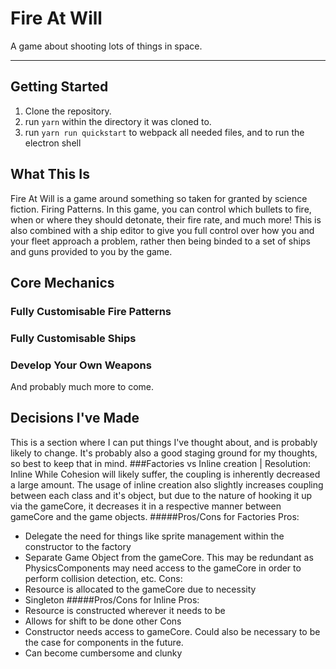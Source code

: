 # Fire At Will
A game about shooting lots of things in space.

---

## Getting Started
1. Clone the repository.
2. run `yarn` within the directory it was cloned to.
3. run `yarn run quickstart` to webpack all needed files, and to run the electron shell

## What This Is
Fire At Will is a game around something so taken for granted by science fiction. Firing Patterns. In this game, you can control which bullets to fire, when or where they should detonate, their fire rate, and much more! This is also combined with a ship editor to give you full control over how you and your fleet approach a problem, rather then being binded to a set of ships and guns provided to you by the game.

## Core Mechanics
### Fully Customisable Fire Patterns 
### Fully Customisable Ships
### Develop Your Own Weapons
And probably much more to come.

## Decisions I've Made
This is a section where I can put things I've thought about, and is probably likely to change. It's probably also a good staging ground for my thoughts, so best to keep that in mind.
###Factories vs Inline creation | Resolution: Inline
While Cohesion will likely suffer, the coupling is inherently decreased a large amount. The usage of inline creation also slightly increases coupling between each class and it's object, but due to the nature of hooking it up via the gameCore, it decreases it in a respective manner between gameCore and the game objects.
#####Pros/Cons for Factories
Pros:
- Delegate the need for things like sprite management within the constructor to the factory
- Separate Game Object from the gameCore.
This may be redundant as PhysicsComponents may need access to the gameCore in order to perform collision detection, etc.
Cons:
- Resource is allocated to the gameCore due to necessity
- Singleton
#####Pros/Cons for Inline
Pros:
- Resource is constructed wherever it needs to be
- Allows for shift to be done other
Cons
- Constructor needs access to gameCore.
Could also be necessary to be the case for components in the future.
- Can become cumbersome and clunky
